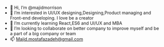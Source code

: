 - 👋 Hi, I’m @majidmorrison
- 👀 I’m interested in UI/UX designing,Designing,Product managing and Front-end developing. I love be a creator 
- 🌱 I’m currently learning React,ES6 and UI/UX and MBA
- 💞️ I’m looking to collaborate on better company to improve myself and be a part of a big company or team
- 📫 Majid.mostafazadeh@gmail.com

<!---
majidmorrison/majidmorrison is a ✨ special ✨ repository because its `README.md` (this file) appears on your GitHub profile.
You can click the Preview link to take a look at your changes.
--->
